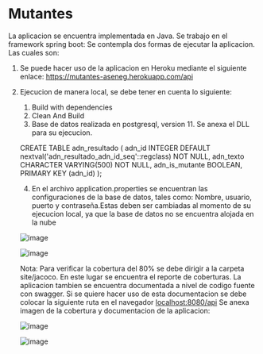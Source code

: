 # Mutantes
 
La aplicacion se encuentra implementada en Java. Se trabajo en el framework spring boot: Se contempla dos formas de ejecutar la aplicacion. Las cuales son:

1. Se puede hacer uso de la aplicacion en Heroku mediante el siguiente enlace: https://mutantes-aseneg.herokuapp.com/api
2. Ejecucion de manera local, se debe tener en cuenta lo siguiente:
    1. Build with dependencies
    2. Clean And Build
    3. Base de datos realizada en postgresql, version 11. Se anexa el DLL para su ejecucion. 

    CREATE TABLE
        adn_resultado
        (
            adn_id INTEGER DEFAULT nextval('adn_resultado_adn_id_seq'::regclass) NOT NULL,
            adn_texto CHARACTER VARYING(500) NOT NULL,
            adn_is_mutante BOOLEAN,
            PRIMARY KEY (adn_id)
        );


    4. En el archivo application.properties se encuentran las configuraciones de la base de datos, tales como:
    Nombre, usuario, puerto y contraseña.Estas deben ser cambiadas al momento de su ejecucion local, ya que la base de datos no se encuentra alojada en la nube

    ![image](https://user-images.githubusercontent.com/31300075/187099381-d39c3f8d-c343-4c14-9ce1-272aa922ee62.png)

    ![image](https://user-images.githubusercontent.com/31300075/187099576-23e5a601-7803-4340-9378-08376f007259.png)


    Nota: Para verificar la cobertura del 80% se debe dirigir a la carpeta site/jacoco. En este lugar se encuentra el reporte de coberturas.
    La aplicacion tambien se encuentra documentada a nivel de codigo fuente con swagger. Si se quiere hacer uso de esta documentacion se debe colocar la siguiente ruta en el navegador  [localhost:8080/api](http://localhost:8080/api/)
    Se anexa imagen de la cobertura y documentacion de la aplicacion:

    ![image](https://user-images.githubusercontent.com/31300075/187100006-2890e1a9-e8bf-4f15-90b5-edc374129c83.png)


    ![image](https://user-images.githubusercontent.com/31300075/187100017-3991a723-dbd0-4ae7-a2e2-2c81caf58e72.png)

